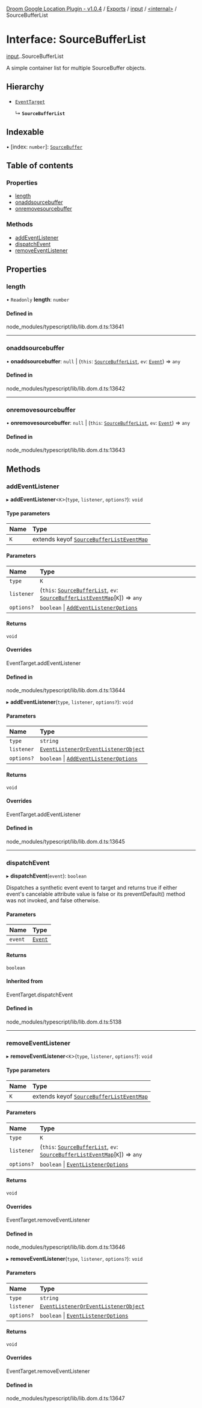 [Droom Google Location Plugin - v1.0.4](../README.md) / [Exports](../modules.md) / [input](../modules/input.md) / [<internal\>](../modules/input._internal_.md) / SourceBufferList

# Interface: SourceBufferList

[input](../modules/input.md).[<internal>](../modules/input._internal_.md).SourceBufferList

A simple container list for multiple SourceBuffer objects.

## Hierarchy

- [`EventTarget`](../modules/input._internal_.md#eventtarget)

  ↳ **`SourceBufferList`**

## Indexable

▪ [index: `number`]: [`SourceBuffer`](../modules/input._internal_.md#sourcebuffer)

## Table of contents

### Properties

- [length](input._internal_.SourceBufferList.md#length)
- [onaddsourcebuffer](input._internal_.SourceBufferList.md#onaddsourcebuffer)
- [onremovesourcebuffer](input._internal_.SourceBufferList.md#onremovesourcebuffer)

### Methods

- [addEventListener](input._internal_.SourceBufferList.md#addeventlistener)
- [dispatchEvent](input._internal_.SourceBufferList.md#dispatchevent)
- [removeEventListener](input._internal_.SourceBufferList.md#removeeventlistener)

## Properties

### length

• `Readonly` **length**: `number`

#### Defined in

node_modules/typescript/lib/lib.dom.d.ts:13641

___

### onaddsourcebuffer

• **onaddsourcebuffer**: ``null`` \| (`this`: [`SourceBufferList`](../modules/input._internal_.md#sourcebufferlist), `ev`: [`Event`](../modules/input._internal_.md#event)) => `any`

#### Defined in

node_modules/typescript/lib/lib.dom.d.ts:13642

___

### onremovesourcebuffer

• **onremovesourcebuffer**: ``null`` \| (`this`: [`SourceBufferList`](../modules/input._internal_.md#sourcebufferlist), `ev`: [`Event`](../modules/input._internal_.md#event)) => `any`

#### Defined in

node_modules/typescript/lib/lib.dom.d.ts:13643

## Methods

### addEventListener

▸ **addEventListener**<`K`\>(`type`, `listener`, `options?`): `void`

#### Type parameters

| Name | Type |
| :------ | :------ |
| `K` | extends keyof [`SourceBufferListEventMap`](input._internal_.SourceBufferListEventMap.md) |

#### Parameters

| Name | Type |
| :------ | :------ |
| `type` | `K` |
| `listener` | (`this`: [`SourceBufferList`](../modules/input._internal_.md#sourcebufferlist), `ev`: [`SourceBufferListEventMap`](input._internal_.SourceBufferListEventMap.md)[`K`]) => `any` |
| `options?` | `boolean` \| [`AddEventListenerOptions`](input._internal_.AddEventListenerOptions.md) |

#### Returns

`void`

#### Overrides

EventTarget.addEventListener

#### Defined in

node_modules/typescript/lib/lib.dom.d.ts:13644

▸ **addEventListener**(`type`, `listener`, `options?`): `void`

#### Parameters

| Name | Type |
| :------ | :------ |
| `type` | `string` |
| `listener` | [`EventListenerOrEventListenerObject`](../modules/input._internal_.md#eventlisteneroreventlistenerobject) |
| `options?` | `boolean` \| [`AddEventListenerOptions`](input._internal_.AddEventListenerOptions.md) |

#### Returns

`void`

#### Overrides

EventTarget.addEventListener

#### Defined in

node_modules/typescript/lib/lib.dom.d.ts:13645

___

### dispatchEvent

▸ **dispatchEvent**(`event`): `boolean`

Dispatches a synthetic event event to target and returns true if either event's cancelable attribute value is false or its preventDefault() method was not invoked, and false otherwise.

#### Parameters

| Name | Type |
| :------ | :------ |
| `event` | [`Event`](../modules/input._internal_.md#event) |

#### Returns

`boolean`

#### Inherited from

EventTarget.dispatchEvent

#### Defined in

node_modules/typescript/lib/lib.dom.d.ts:5138

___

### removeEventListener

▸ **removeEventListener**<`K`\>(`type`, `listener`, `options?`): `void`

#### Type parameters

| Name | Type |
| :------ | :------ |
| `K` | extends keyof [`SourceBufferListEventMap`](input._internal_.SourceBufferListEventMap.md) |

#### Parameters

| Name | Type |
| :------ | :------ |
| `type` | `K` |
| `listener` | (`this`: [`SourceBufferList`](../modules/input._internal_.md#sourcebufferlist), `ev`: [`SourceBufferListEventMap`](input._internal_.SourceBufferListEventMap.md)[`K`]) => `any` |
| `options?` | `boolean` \| [`EventListenerOptions`](input._internal_.EventListenerOptions.md) |

#### Returns

`void`

#### Overrides

EventTarget.removeEventListener

#### Defined in

node_modules/typescript/lib/lib.dom.d.ts:13646

▸ **removeEventListener**(`type`, `listener`, `options?`): `void`

#### Parameters

| Name | Type |
| :------ | :------ |
| `type` | `string` |
| `listener` | [`EventListenerOrEventListenerObject`](../modules/input._internal_.md#eventlisteneroreventlistenerobject) |
| `options?` | `boolean` \| [`EventListenerOptions`](input._internal_.EventListenerOptions.md) |

#### Returns

`void`

#### Overrides

EventTarget.removeEventListener

#### Defined in

node_modules/typescript/lib/lib.dom.d.ts:13647

